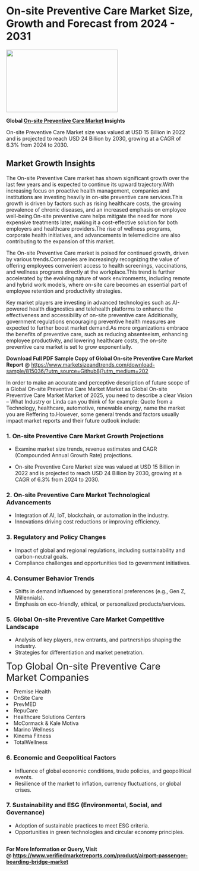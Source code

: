 <H1>On-site Preventive Care Market Size, Growth and Forecast from 2024 - 2031</H1><img class="aligncenter size-medium wp-image-584254" src="https://thirdeyenews.in/wp-content/uploads/2024/09/Global-Market-Research-300x168.jpeg" alt="" width="300" height="168" /><p><strong>Global&nbsp;<a href="https://www.marketsizeandtrends.com/download-sample/815036/?utm_source=Github8j?utm_medium=202">On-site Preventive Care Market</a> Insights</strong></p><p>On-site Preventive Care Market size was valued at USD 15 Billion in 2022 and is projected to reach USD 24 Billion by 2030, growing at a CAGR of 6.3% from 2024 to 2030.</p><p><h2>Market Growth Insights</h2> <p>The On-site Preventive Care market has shown significant growth over the last few years and is expected to continue its upward trajectory.With increasing focus on proactive health management, companies and institutions are investing heavily in on-site preventive care services.This growth is driven by factors such as rising healthcare costs, the growing prevalence of chronic diseases, and an increased emphasis on employee well-being.On-site preventive care helps mitigate the need for more expensive treatments later, making it a cost-effective solution for both employers and healthcare providers.The rise of wellness programs, corporate health initiatives, and advancements in telemedicine are also contributing to the expansion of this market.</p> <p>The On-site Preventive Care market is poised for continued growth, driven by various trends.Companies are increasingly recognizing the value of offering employees convenient access to health screenings, vaccinations, and wellness programs directly at the workplace.This trend is further accelerated by the evolving nature of work environments, including remote and hybrid work models, where on-site care becomes an essential part of employee retention and productivity strategies.</p> <p>Key market players are investing in advanced technologies such as AI-powered health diagnostics and telehealth platforms to enhance the effectiveness and accessibility of on-site preventive care.Additionally, government regulations encouraging preventive health measures are expected to further boost market demand.As more organizations embrace the benefits of preventive care, such as reducing absenteeism, enhancing employee productivity, and lowering healthcare costs, the on-site preventive care market is set to grow exponentially.</p> <p><span class=""><strong>Download Full PDF Sample Copy of Global On-site Preventive Care Market Report</strong> @ <a href="https://www.marketsizeandtrends.com/download-sample/815036/?utm_source=Github8j?utm_medium=202" target="_blank">https://www.marketsizeandtrends.com/download-sample/815036/?utm_source=Github8j?utm_medium=202</a></span></p><p>In order to make an accurate and perceptive description of future scope of a Global&nbsp;On-site Preventive Care Market Market as Global&nbsp;On-site Preventive Care Market Market of 2025, you need to describe a clear Vision &ndash; What Industry or Linda can you think of for example: Quote from a Technology, healthcare, automotive, renewable energy, name the market you are Reffering to.However, some general trends and factors usually impact market reports and their future outlook include:</p><h3>1.&nbsp;<strong>On-site Preventive Care Market Growth Projections</strong></h3><ul><li>Examine market size trends, revenue estimates and CAGR (Compounded Annual Growth Rate) projections.</li><li><p>On-site Preventive Care Market size was valued at USD 15 Billion in 2022 and is projected to reach USD 24 Billion by 2030, growing at a CAGR of 6.3% from 2024 to 2030.</p></li></ul><h3>2.&nbsp;<strong>On-site Preventive Care Market Technological Advancements</strong></h3><ul><li>Integration of AI, IoT, blockchain, or automation in the industry.</li><li>Innovations driving cost reductions or improving efficiency.</li></ul><h3>3.&nbsp;<strong>Regulatory and Policy Changes</strong></h3><ul><li>Impact of global and regional regulations, including sustainability and carbon-neutral goals.</li><li>Compliance challenges and opportunities tied to government initiatives.</li></ul><h3>4.&nbsp;<strong>Consumer Behavior Trends</strong></h3><ul><li>Shifts in demand influenced by generational preferences (e.g., Gen Z, Millennials).</li><li>Emphasis on eco-friendly, ethical, or personalized products/services.</li></ul><h3>5.&nbsp;<strong>Global On-site Preventive Care Market Competitive Landscape</strong></h3><ul><li>Analysis of key players, new entrants, and partnerships shaping the industry.</li><li>Strategies for differentiation and market penetration.</li></ul><p data-pm-slice="1 1 []"><span style="color: inherit; font-family: inherit; font-size: 25px;">Top Global On-site Preventive Care Market Companies</span></p><div class="" data-test-id=""><p><li>Premise Health</li><li> OnSite Care</li><li> PrevMED</li><li> RepuCare</li><li> Healthcare Solutions Centers</li><li> McCormack & Kale Motiva</li><li> Marino Wellness</li><li> Kinema Fitness</li><li> TotalWellness</li></p></div><h3>6.&nbsp;<strong>Economic and Geopolitical Factors</strong></h3><ul><li>Influence of global economic conditions, trade policies, and geopolitical events.</li><li>Resilience of the market to inflation, currency fluctuations, or global crises.</li></ul><h3>7.&nbsp;<strong>Sustainability and ESG (Environmental, Social, and Governance)</strong></h3><ul><li>Adoption of sustainable practices to meet ESG criteria.</li><li>Opportunities in green technologies and circular economy principles.</li></ul><h2><strong style="font-size: 14px;">For More Information or Query, Visit @&nbsp;</strong><a style="background-color: #ffffff; font-size: 14px;" href="https://www.marketsizeandtrends.com/report/on-site-preventive-care-market/" target="_blank">https://www.verifiedmarketreports.com/product/airport-passenger-boarding-bridge-market</a></h2>